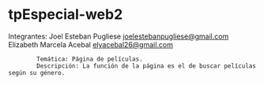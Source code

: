 # tpEspecial-web2

Integrantes: 
            Joel Esteban Pugliese      joelestebanpugliese@gmail.com
            Elizabeth Marcela Acebal   elyacebal26@gmail.com

            Temática: Página de películas.
            Descripción: La función de la página es el de buscar películas según su género.
            
            
